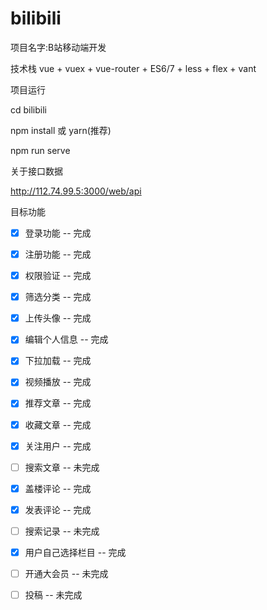 # bilibili
项目名字:B站移动端开发

技术栈
vue + vuex + vue-router + ES6/7 + less + flex + vant



项目运行

cd bilibili

npm install 或 yarn(推荐)

npm run serve



关于接口数据

http://112.74.99.5:3000/web/api



目标功能
- [x] 登录功能 -- 完成
- [x] 注册功能 -- 完成
- [x] 权限验证 -- 完成
- [x] 筛选分类 -- 完成
- [x] 上传头像 -- 完成
- [x] 编辑个人信息 -- 完成
- [x] 下拉加载 -- 完成
- [x] 视频播放 -- 完成
- [x] 推荐文章 -- 完成
- [x] 收藏文章 -- 完成
- [x] 关注用户 -- 完成
- [ ] 搜索文章 -- 未完成
- [x] 盖楼评论 -- 完成
- [x] 发表评论 -- 完成
- [ ] 搜索记录 -- 未完成
- [x] 用户自己选择栏目 -- 完成
- [ ] 开通大会员 -- 未完成
- [ ] 投稿 -- 未完成


